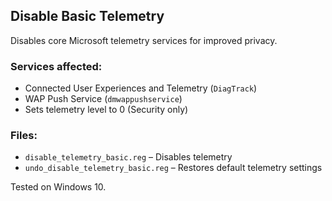 ## Disable Basic Telemetry

Disables core Microsoft telemetry services for improved privacy.

### Services affected:
- Connected User Experiences and Telemetry (`DiagTrack`)
- WAP Push Service (`dmwappushservice`)
- Sets telemetry level to 0 (Security only)

### Files:
- `disable_telemetry_basic.reg` – Disables telemetry
- `undo_disable_telemetry_basic.reg` – Restores default telemetry settings

Tested on Windows 10.
